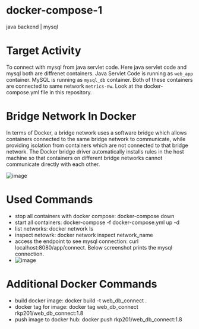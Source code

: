 # docker-compose-1
java backend | mysql

# Target Activity
To connect with mysql from java servlet code. Here java servlet code and mysql both are diffrenet containers. Java Servlet Code is running as `web_app` container. MySQL is running as `mysql_db` container. Both of these containers are connected to same network `metrics-nw`. Look at the docker-compose.yml file in this repository.


# Bridge Network In Docker
In terms of Docker, a bridge network uses a software bridge which allows containers connected to the same bridge network to communicate, while providing isolation from containers which are not connected to that bridge network. The Docker bridge driver automatically installs rules in the host machine so that containers on different bridge networks cannot communicate directly with each other.

![image](https://user-images.githubusercontent.com/17001948/120603291-7a748980-c469-11eb-902a-69ca469161b4.png)



# Used Commands
* stop all containers with docker compose: docker-compose down
* start all containers: docker-compose -f docker-compose.yml up -d
* list networks: docker network ls
* inspect netowrk: docker network inspect network_name
* access the endpoint to see mysql connection: curl localhost:8080/app/connect. Below screenshot prints the mysql connection.
* ![image](https://user-images.githubusercontent.com/17001948/120604197-6b420b80-c46a-11eb-9ed7-0abe8f3adb0c.png)




# Additional Docker Commands
* build docker image: docker build -t web_db_connect .
* docker tag for image: docker tag web_db_connect rkp201/web_db_connect:1.8 
* push image to docker hub: docker push rkp201/web_db_connect:1.8


